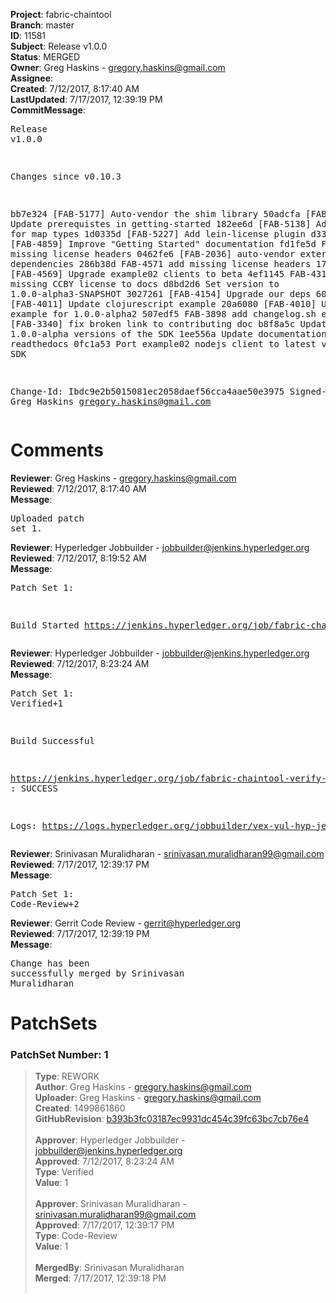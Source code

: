 <strong>Project</strong>: fabric-chaintool<br><strong>Branch</strong>: master<br><strong>ID</strong>: 11581<br><strong>Subject</strong>: Release v1.0.0<br><strong>Status</strong>: MERGED<br><strong>Owner</strong>: Greg Haskins - gregory.haskins@gmail.com<br><strong>Assignee</strong>:<br><strong>Created</strong>: 7/12/2017, 8:17:40 AM<br><strong>LastUpdated</strong>: 7/17/2017, 12:39:19 PM<br><strong>CommitMessage</strong>:<br><pre>Release v1.0.0

Changes since v0.10.3

bb7e324 [FAB-5177] Auto-vendor the shim library
50adcfa [FAB-5229] Update prerequistes in getting-started
182ee6d [FAB-5138] Adds support for map types
1d0335d [FAB-5227] Add lein-license plugin
d331054 [FAB-4859] Improve "Getting Started" documentation
fd1fe5d FAB-3963 add missing license headers
0462fe6 [FAB-2036] auto-vendor external dependencies
286b38d FAB-4571 add missing license headers
1735990 [FAB-4569] Upgrade example02 clients to beta
4ef1145 FAB-4310 add missing CCBY license to docs
d8bd2d6 Set version to 1.0.0-alpha3-SNAPSHOT
3027261 [FAB-4154] Upgrade our deps
604a636 [FAB-4011] Update clojurescript example
20a6080 [FAB-4010] Update nodejs example for 1.0.0-alpha2
507edf5 FAB-3898 add changelog.sh
e3744de [FAB-3340] fix broken link to contributing doc
b8f8a5c Update to use 1.0.0-alpha versions of the SDK
1ee556a Update documentation for readthedocs
0fc1a53 Port example02 nodejs client to latest version of SDK

Change-Id: Ibdc9e2b5015081ec2058daef56cca4aae50e3975
Signed-off-by: Greg Haskins <gregory.haskins@gmail.com>
</pre><h1>Comments</h1><strong>Reviewer</strong>: Greg Haskins - gregory.haskins@gmail.com<br><strong>Reviewed</strong>: 7/12/2017, 8:17:40 AM<br><strong>Message</strong>: <pre>Uploaded patch set 1.</pre><strong>Reviewer</strong>: Hyperledger Jobbuilder - jobbuilder@jenkins.hyperledger.org<br><strong>Reviewed</strong>: 7/12/2017, 8:19:52 AM<br><strong>Message</strong>: <pre>Patch Set 1:

Build Started https://jenkins.hyperledger.org/job/fabric-chaintool-verify-x86_64/80/</pre><strong>Reviewer</strong>: Hyperledger Jobbuilder - jobbuilder@jenkins.hyperledger.org<br><strong>Reviewed</strong>: 7/12/2017, 8:23:24 AM<br><strong>Message</strong>: <pre>Patch Set 1: Verified+1

Build Successful 

https://jenkins.hyperledger.org/job/fabric-chaintool-verify-x86_64/80/ : SUCCESS

Logs: https://logs.hyperledger.org/jobbuilder/vex-yul-hyp-jenkins-1/fabric-chaintool-verify-x86_64/80</pre><strong>Reviewer</strong>: Srinivasan Muralidharan - srinivasan.muralidharan99@gmail.com<br><strong>Reviewed</strong>: 7/17/2017, 12:39:17 PM<br><strong>Message</strong>: <pre>Patch Set 1: Code-Review+2</pre><strong>Reviewer</strong>: Gerrit Code Review - gerrit@hyperledger.org<br><strong>Reviewed</strong>: 7/17/2017, 12:39:19 PM<br><strong>Message</strong>: <pre>Change has been successfully merged by Srinivasan Muralidharan</pre><h1>PatchSets</h1><h3>PatchSet Number: 1</h3><blockquote><strong>Type</strong>: REWORK<br><strong>Author</strong>: Greg Haskins - gregory.haskins@gmail.com<br><strong>Uploader</strong>: Greg Haskins - gregory.haskins@gmail.com<br><strong>Created</strong>: 1499861860<br><strong>GitHubRevision</strong>: [b393b3fc03187ec9931dc454c39fc63bc7cb76e4](https://github.com/hyperledger/fabric-chaintool/commit/b393b3fc03187ec9931dc454c39fc63bc7cb76e4)<br><br><strong>Approver</strong>: Hyperledger Jobbuilder - jobbuilder@jenkins.hyperledger.org<br><strong>Approved</strong>: 7/12/2017, 8:23:24 AM<br><strong>Type</strong>: Verified<br><strong>Value</strong>: 1<br><br><strong>Approver</strong>: Srinivasan Muralidharan - srinivasan.muralidharan99@gmail.com<br><strong>Approved</strong>: 7/17/2017, 12:39:17 PM<br><strong>Type</strong>: Code-Review<br><strong>Value</strong>: 1<br><br><strong>MergedBy</strong>: Srinivasan Muralidharan<br><strong>Merged</strong>: 7/17/2017, 12:39:18 PM<br><br></blockquote>
